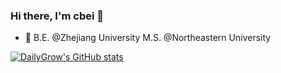 ### Hi there, I'm cbei 👋


- 🌱 B.E. @Zhejiang University    M.S. @Northeastern University


[![DailyGrow's GitHub stats](https://github-readme-stats.vercel.app/api?username=DailyGrow)](https://github.com/DailyGrow/github-readme-stats)
<!--
**DailyGrow/DailyGrow** is a ✨ _special_ ✨ repository because its `README.md` (this file) appears on your GitHub profile.

Here are some ideas to get you started:

- 🔭 I’m currently working on ...
- 🌱 I’m currently learning ...
- 👯 I’m looking to collaborate on ...
- 🤔 I’m looking for help with ...
- 💬 Ask me about ...
- 📫 How to reach me: ...
- 😄 Pronouns: ...
- ⚡ Fun fact: ...
-->
